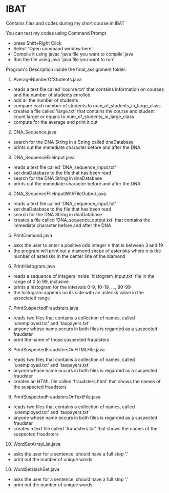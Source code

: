 # IBAT
Contains files and codes during my short course in IBAT

You can test my codes using Command Prompt
- press Shift+Right Click
- Select 'Open command window here'
- Compile it using javac 'java file you want to compile'.java
- Run the file using java 'java file you want to run'

Program's Description inside the final_assignment folder:

1. AverageNumberOfStudents.java
  - reads a text file called 'course.txt' that contains information on courses and the number of students enrolled
  - add all the number of students
  - compare each number of students to num_of_students_in_large_class
  - creates a file called 'large.txt' that contains the course and student count larger or equals to num_of_students_in_large_class
  - compute for the average and print it out
  
2. DNA_Sequence.java
  - search for the DNA String in a String called dnaDatabase
  - prints out the immediate character before and after the DNA
  
3. DNA_SequenceFileInput.java
  - reads a text file called 'DNA_sequence_input.txt'
  - set dnaDatabase to the file that has been read
  - search for the DNA String in dnaDatabase
  - prints out the immediate character before and after the DNA
  
4. DNA_SequenceFileInputWithFileOutput.java
  - reads a text file called 'DNA_sequence_input.txt'
  - set dnaDatabase to the file that has been read
  - search for the DNA String in dnaDatabase
  - creates a file called 'DNA_sequence_output.txt' that contains the immediate character before and after the DNA
  
5. PrintDiamond.java
  - asks the user to enter a positive odd integer n that is between 3 and 19
  - the program will print out a diamond shape of asterisks where n is the number of asterisks in the center line of the diamond
  
6. PrintHistogram.java
  - reads a sequence of integers inside 'histogram_input.txt' file in the range of 0 to 99, inclusive
  - prints a histogram for the intervals 0-9, 10-19, ..., 90-99
  - the histogram appears on its side with an asterisk value in the associated range
  
7. PrintSuspectedFraudsters.java
  - reads two files that contains a collection of names, called 'unemployed.txt' and 'taxpayers.txt'
  - anyone whose name occurs in both files is regarded as a suspected fraudster
  - print the name of those suspected fraudsters
  
8. PrintSuspectedFraudstersOnHTMLFile.java
  - reads two files that contains a collection of names, called 'unemployed.txt' and 'taxpayers.txt'
  - anyone whose name occurs in both files is regarded as a suspected fraudster
  - creates an HTML file called 'fraudsters.html' that shows the names of the suspected fraudsters
  
9. PrintSuspectedFraudstersOnTextFile.java
  - reads two files that contains a collection of names, called 'unemployed.txt' and 'taxpayers.txt'
  - anyone whose name occurs in both files is regarded as a suspected fraudster
  - creates a text file called 'fraudsters.txt' that shows the names of the suspected fraudsters
  
10. WordSetArrayList.java
  - asks the user for a sentence, should have a full stop '.'
  - print out the number of unique words

10. WordSetHashSet.java
  - asks the user for a sentence, should have a full stop '.'
  - print out the number of unique words
